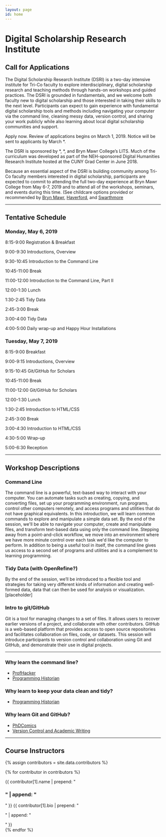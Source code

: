 ```yaml
---
layout: page
id: home
---
```


# Digital Scholarship Research Institute

## Call for Applications

The Digital Scholarship Research Institute (DSRI) is a two-day intensive institute for Tri-Co faculty to explore interdisciplinary, digital scholarship research and teaching methods through hands-on workshops and guided practices. The DSRI is grounded in fundamentals, and we welcome both faculty new to digital scholarship and those interested in taking their skills to the next level. Participants can expect to gain experience with fundamental digital scholarship tools and methods including navigating your computer via the command line, cleaning messy data, version control, and sharing your work publicly while also learning about local digital scholarship communities and support.

Apply now. Review of applications begins on March 1, 2019. Notice will be sent to applicants by March *.

The DSRI is sponsored by *, *, and Bryn Mawr College’s LITS. Much of the curriculum was developed as part of the NEH-sponsored Digital Humanities Research Institute hosted at the CUNY Grad Center in June 2018. 

Because an essential aspect of the DSRI is building community among Tri-Co faculty members interested in digital scholarship, participants are expected to commit to attending the full two-day experience at Bryn Mawr College from May 6-7, 2019 and to attend all of the workshops, seminars, and events during this time.  (See childcare options provided or recommended by [Bryn Mawr](https://www.brynmawr.edu/humanresources/daycare-assistance), [Haverford](https://www.haverford.edu/sites/default/files/Office/Provost/HC-Daycare-Recommendations.pdf), and [Swarthmore](https://www.swarthmore.edu/human-resources/child-and-eldercare-resources.)

---

## Tentative Schedule

### Monday, May 6, 2019

8:15-9:00   Registration & Breakfast

9:00-9:30   Introductions, Overview

9:30-10:45  Introduction to the Command Line

10:45-11:00     Break 

11:00-12:00     Introduction to the Command Line, Part II

12:00-1:30  Lunch 

1:30-2:45   Tidy Data

2:45-3:00   Break

3:00-4:00   Tidy Data

4:00-5:00   Daily wrap-up and Happy Hour Installations

### Tuesday, May 7, 2019

8:15-9:00   Breakfast

9:00-9:15   Introductions, Overview

9:15-10:45  Git/GitHub for Scholars

10:45-11:00     Break

11:00-12:00     Git/GitHub for Scholars

12:00-1:30  Lunch 

1:30-2:45   Introduction to HTML/CSS

2:45-3:00   Break

3:00-4:30   Introduction to HTML/CSS

4:30-5:00   Wrap-up

5:00-6:30   Reception

---

## Workshop Descriptions

### Command Line

The command line is a powerful, text-based way to interact with your computer. You can automate tasks such as creating, copying, and converting files, set up your programming environment, run programs, control other computers remotely, and access programs and utilities that do not have graphical equivalents. In this introduction, we will learn common commands to explore and manipulate a simple data set. By the end of the session, we'll be able to navigate your computer, create and manipulate files, and transform text-based data using only the command line. Stepping away from a point-and-click workflow, we move into an environment where we have more minute control over each task we'd like the computer to perform. In addition to being a useful tool in itself, the command line gives us access to a second set of programs and utilities and is a complement to learning programming.

### Tidy Data (with OpenRefine?)

By the end of the session, we’ll be introduced to a flexible tool and strategies for taking very different kinds of information and creating well-formed data, data that can then be used for analysis or visualization. [placeholder]

### Intro to git/GitHub

Git is a tool for managing changes to a set of files. It allows users to recover earlier versions of a project, and collaborate with other contributors. GitHub is a web-based platform that provides access to open source repositories and facilitates collaboration on files, code, or datasets. This session will introduce participants to version control and collaboration using Git and GitHub, and demonstrate their use in digital projects.

---

### Why learn the command line?
- [ProfHacker](https://www.chronicle.com/blogs/profhacker/the-profhacker-guide-to-the-command-line/36125)
- [Programming Historian](https://programminghistorian.org/en/lessons/intro-to-bash)

### Why learn to keep your data clean and tidy?
- [Programming Historian](https://programminghistorian.org/en/lessons/cleaning-data-with-openrefine#why-should-historians-care-about-data-quality)

### Why learn Git and GitHub?
- [PhDComics](http://phdcomics.com/comics/archive_print.php?comicid=1531)
- [Version Control and Academic Writing](https://www.colinmclear.net/posts/versioncontrol/)

---

## Course Instructors

<div class="contributors-gallery">
{% assign contributors = site.data.contributors %}

{% for contributor in contributors %}

<div class="contributor">
<div class="avatar" style="background-image:url({{ contributor[1].image | prepend: 'images/'; }});" alt="{{ contributor[1].name }}"></div>
<div class="bio">
{{ contributor[1].name | prepend: "<h3>" | append: "</h3>" }}
{{ contributor[1].bio | prepend: "<p>" | append: "</p>" }}
</div>
<div class="clearfix"></div>
</div>
{% endfor %}
</div>